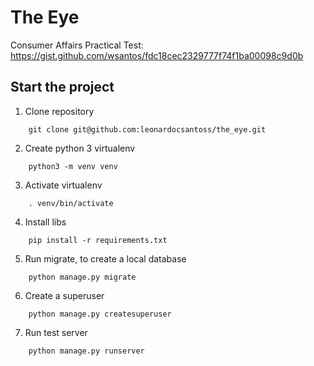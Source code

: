 # The Eye
Consumer Affairs Practical Test: https://gist.github.com/wsantos/fdc18cec2329777f74f1ba00098c9d0b

## Start the project

1. Clone repository
```shell
    git clone git@github.com:leonardocsantoss/the_eye.git
```

2. Create python 3 virtualenv
```shell
    python3 -m venv venv
```

3. Activate virtualenv
```shell
    . venv/bin/activate
```

4. Install libs
```shell
    pip install -r requirements.txt
```

5. Run migrate, to create a local database
```shell
    python manage.py migrate
```

6. Create a superuser
```shell
    python manage.py createsuperuser
```

7. Run test server
```shell
    python manage.py runserver
```